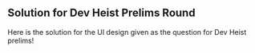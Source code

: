 ## Solution for Dev Heist Prelims Round

Here is the solution for the UI design given as the question for Dev Heist prelims!
